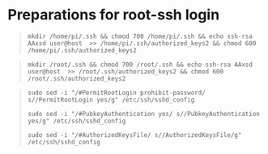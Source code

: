 # Preparations for root-ssh login


> `mkdir /home/pi/.ssh && chmod 700 /home/pi/.ssh && echo ssh-rsa AAxsd user@host  >> /home/pi/.ssh/authorized_keys2 && chmod 600 /home/pi/.ssh/authorized_keys2`

> `mkdir /root/.ssh && chmod 700 /root/.ssh && echo ssh-rsa AAxsd user@host  >> /root/.ssh/authorized_keys2 && chmod 600 /root/.ssh/authorized_keys2`



> `sudo sed -i "/#PermitRootLogin prohibit-password/ s//PermitRootLogin yes/g" /etc/ssh/sshd_config`
> 
> `sudo sed -i "/#PubkeyAuthentication yes/ s//PubkeyAuthentication yes/g" /etc/ssh/sshd_config`
> 
> `sudo sed -i "/#AuthorizedKeysFile/ s//AuthorizedKeysFile/g" /etc/ssh/sshd_config`



